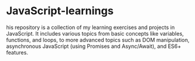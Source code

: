 # JavaScript-learnings
his repository is a collection of my learning exercises and projects in JavaScript. It includes various topics from basic concepts like variables, functions, and loops, to more advanced topics such as DOM manipulation, asynchronous JavaScript (using Promises and Async/Await), and ES6+ features. 
